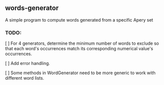## words-generator
A simple program to compute words generated from a specific Apery set

### TODO:
[ ] For 4 generators, determine the minimum number of words to exclude so that each word's occurrences match its corresponding numerical value's occurrences. 

[ ] Add error handling.

[ ] Some methods in WordGenerator need to be more generic to work with different word lists.